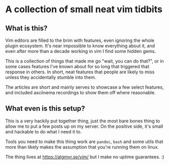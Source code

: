 # A collection of small neat vim tidbits

## What is this?
Vim editors are filled to the brim with features, even ignoring the whole
plugin ecosystem. It's near impossible to know everything about it, and even
after more than a decade working in vim I find some hidden gems.

This is a collection of things that made me go "wait, you can do that?", or in
some cases features I've known about for so long that triggered that response
in others. In short, neat features that people are likely to miss unless they
accidentally stumble into them.

The articles are short and mainly serves to showcase a few select features, and
included asciinema recordings to show them off where reasonable.

## What even is this setup?
This is a very hackily put together thing, just the most bare bones thing to
allow me to put a few posts up on my server. On the positive side, it's small
and hackable to do what I need it to.

Tools you need to make this thing work are `pandoc`, `bash` and some utils
that more than likely makes the assumption that you're running them on linux.

The thing lives at https://algmyr.se/vim/ but I make no uptime guarantees. :)

